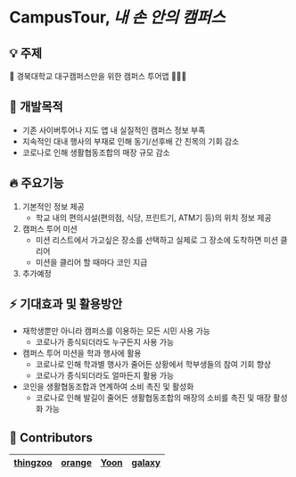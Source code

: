 # CampusTour, _내 손 안의 캠퍼스_

## :bulb: 주제
:bus: 경북대학교 대구캠퍼스만을 위한 캠퍼스 투어앱 👩🏻‍🏫

## :pushpin: 개발목적
- 기존 사이버투어나 지도 앱 내 실질적인 캠퍼스 정보 부족
- 지속적인 대내 행사의 부재로 인해 동기/선후배 간 친목의 기회 감소
- 코로나로 인해 생활협동조합의 매장 규모 감소

## :fire: 주요기능
1. 기본적인 정보 제공  
   * 학교 내의 편의시설(편의점, 식당, 프린트기, ATM기 등)의 위치 정보 제공
2. 캠퍼스 투어 미션  
   * 미션 리스트에서 가고싶은 장소를 선택하고 실제로 그 장소에 도착하면 미션 클리어
   * 미션을 클리어 할 때마다 코인 지급
3. 추가예정

## :zap: 기대효과 및 활용방안
- 재학생뿐만 아니라 캠퍼스를 이용하는 모든 시민 사용 가능  
  * 코로나가 종식되더라도 누구든지 사용 가능
- 캠퍼스 투어 미션을 학과 행사에 활용  
  * 코로나로 인해 학과별 행사가 줄어든 상황에서 학부생들의 참여 기회 향상    
  * 코로나가 종식되더라도 얼마든지 활용 가능
- 코인을 생활협동조합과 연계하여 소비 촉진 및 활성화  
  * 코로나로 인해 발길이 줄어든 생활협동조합의 매장의 소비를 촉진 및 매장 활성화 가능

## :rainbow: Contributors

[thingzoo](https://github.com/thing-zoo)  | [orange](https://github.com/seeun-320)  | [Yoon](https://github.com/noranmuri)|[galaxy](https://github.com/eunha812)
--|--|--|--
